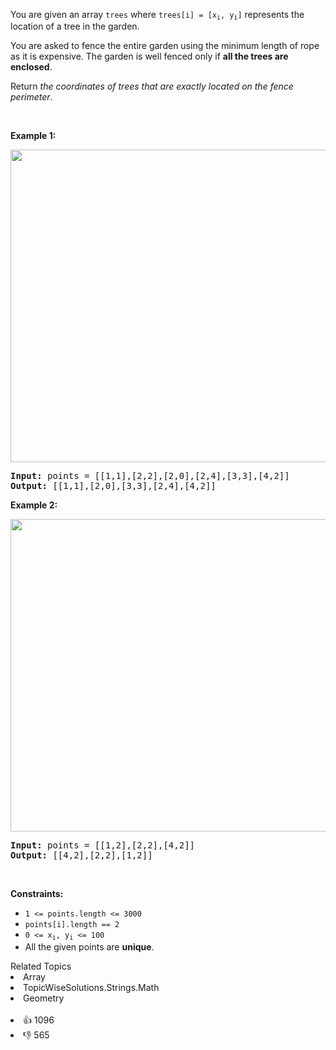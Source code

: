<p>You are given an array <code>trees</code> where <code>trees[i] = [x<sub>i</sub>, y<sub>i</sub>]</code> represents the location of a tree in the garden.</p>

<p>You are asked to fence the entire garden using the minimum length of rope as it is expensive. The garden is well fenced only if <strong>all the trees are enclosed</strong>.</p>

<p>Return <em>the coordinates of trees that are exactly located on the fence perimeter</em>.</p>

<p>&nbsp;</p> 
<p><strong class="example">Example 1:</strong></p> 
<img alt="" src="https://assets.leetcode.com/uploads/2021/04/24/erect2-plane.jpg" style="width: 509px; height: 500px;" /> 
<pre>
<strong>Input:</strong> points = [[1,1],[2,2],[2,0],[2,4],[3,3],[4,2]]
<strong>Output:</strong> [[1,1],[2,0],[3,3],[2,4],[4,2]]
</pre>

<p><strong class="example">Example 2:</strong></p> 
<img alt="" src="https://assets.leetcode.com/uploads/2021/04/24/erect1-plane.jpg" style="width: 509px; height: 500px;" /> 
<pre>
<strong>Input:</strong> points = [[1,2],[2,2],[4,2]]
<strong>Output:</strong> [[4,2],[2,2],[1,2]]
</pre>

<p>&nbsp;</p> 
<p><strong>Constraints:</strong></p>

<ul> 
 <li><code>1 &lt;= points.length &lt;= 3000</code></li> 
 <li><code>points[i].length == 2</code></li> 
 <li><code>0 &lt;= x<sub>i</sub>, y<sub>i</sub> &lt;= 100</code></li> 
 <li>All the given points are <strong>unique</strong>.</li> 
</ul>

<div><div>Related Topics</div><div><li>Array</li><li>TopicWiseSolutions.Strings.Math</li><li>Geometry</li></div></div><br><div><li>👍 1096</li><li>👎 565</li></div>